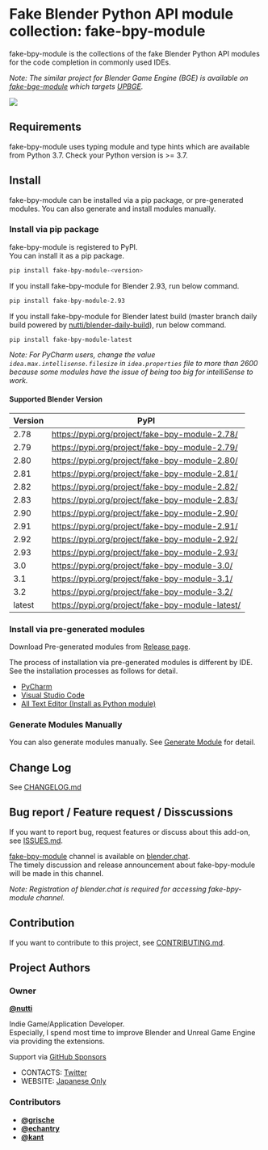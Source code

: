 # Fake Blender Python API module collection: fake-bpy-module

fake-bpy-module is the collections of the fake Blender Python API modules for the code completion in commonly used IDEs.

*Note: The similar project for Blender Game Engine (BGE) is available on [fake-bge-module](https://github.com/nutti/fake-bge-module) which targets [UPBGE](https://upbge.org/).*

![](docs/images/fake-bpy-module_thumbnail.png)


## Requirements

fake-bpy-module uses typing module and type hints which are available from Python 3.7.
Check your Python version is >= 3.7.


## Install

fake-bpy-module can be installed via a pip package, or pre-generated modules.
You can also generate and install modules manually.


### Install via pip package

fake-bpy-module is registered to PyPI.  
You can install it as a pip package.

```sh
pip install fake-bpy-module-<version>
```

If you install fake-bpy-module for Blender 2.93, run below command.

```sh
pip install fake-bpy-module-2.93
```

If you install fake-bpy-module for Blender latest build (master branch daily build powered by [nutti/blender-daily-build](https://github.com/nutti/blender-daily-build)), run below command.

```sh
pip install fake-bpy-module-latest
```

*Note: For PyCharm users, change the value `idea.max.intellisense.filesize` in `idea.properties` file to more than 2600 because some modules have the issue of being too big for intelliSense to work.*

#### Supported Blender Version

|Version|PyPI|
|---|---|
|2.78|https://pypi.org/project/fake-bpy-module-2.78/|
|2.79|https://pypi.org/project/fake-bpy-module-2.79/|
|2.80|https://pypi.org/project/fake-bpy-module-2.80/|
|2.81|https://pypi.org/project/fake-bpy-module-2.81/|
|2.82|https://pypi.org/project/fake-bpy-module-2.82/|
|2.83|https://pypi.org/project/fake-bpy-module-2.83/|
|2.90|https://pypi.org/project/fake-bpy-module-2.90/|
|2.91|https://pypi.org/project/fake-bpy-module-2.91/|
|2.92|https://pypi.org/project/fake-bpy-module-2.92/|
|2.93|https://pypi.org/project/fake-bpy-module-2.93/|
|3.0|https://pypi.org/project/fake-bpy-module-3.0/|
|3.1|https://pypi.org/project/fake-bpy-module-3.1/|
|3.2|https://pypi.org/project/fake-bpy-module-3.2/|
|latest|https://pypi.org/project/fake-bpy-module-latest/|


### Install via pre-generated modules

Download Pre-generated modules from [Release page](https://github.com/nutti/fake-bpy-module/releases).

The process of installation via pre-generated modules is different by IDE.
See the installation processes as follows for detail.

* [PyCharm](docs/setup_pycharm.md)
* [Visual Studio Code](docs/setup_visual_studio_code.md)
* [All Text Editor (Install as Python module)](docs/setup_all_text_editor.md)


### Generate Modules Manually

You can also generate modules manually.
See [Generate Module](docs/generate_modules.md) for detail.


## Change Log

See [CHANGELOG.md](CHANGELOG.md)


## Bug report / Feature request / Disscussions

If you want to report bug, request features or discuss about this add-on, see [ISSUES.md](ISSUES.md).

[fake-bpy-module](https://blender.chat/channel/fake-bpy-module) channel is available on [blender.chat](https://blender.chat/).  
The timely discussion and release announcement about fake-bpy-module will be made in this channel.

*Note: Registration of blender.chat is required for accessing fake-bpy-module channel.*


## Contribution

If you want to contribute to this project, see [CONTRIBUTING.md](CONTRIBUTING.md).


## Project Authors


### Owner

[**@nutti**](https://github.com/nutti)

Indie Game/Application Developer.  
Especially, I spend most time to improve Blender and Unreal Game Engine via providing the extensions.

Support via [GitHub Sponsors](https://github.com/sponsors/nutti)

* CONTACTS: [Twitter](https://twitter.com/nutti__)
* WEBSITE: [Japanese Only](https://colorful-pico.net/)


### Contributors

* [**@grische**](https://github.com/grische)
* [**@echantry**](https://github.com/echantry)
* [**@kant**](https://github.com/kant)
